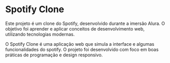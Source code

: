 # Spotify Clone

Este projeto é um clone do Spotify, desenvolvido durante a imersão Alura. O objetivo foi aprender e aplicar conceitos de desenvolvimento web, utilizando tecnologias modernas.

O Spotify Clone é uma aplicação web que simula a interface e algumas funcionalidades do spotify. O projeto foi desenvolvido com foco em boas práticas de programação e design responsivo.
